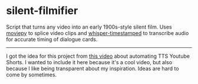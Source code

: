# silent-filmifier
Script that turns any video into an early 1900s-style silent film. Uses [moviepy](https://github.com/Zulko/moviepy) to splice video clips and [whisper-timestamped](https://github.com/linto-ai/whisper-timestamped) to transcribe audio for accurate timing of dialogue cards.

---

I got the idea for this project from [this video](https://www.youtube.com/watch?v=_BsgckzDeRI) about automating TTS Youtube Shorts. I wanted to include it here because it's a cool video, but also because I like being transparent about my inspiration. Ideas are hard to come by sometimes.
